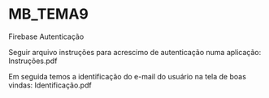 # MB_TEMA9
Firebase Autenticação

Seguir arquivo instruções para acrescimo de autenticação numa aplicação: Instruções.pdf

Em seguida temos a identificação do e-mail do usuário na tela de boas vindas: Identificação.pdf 
